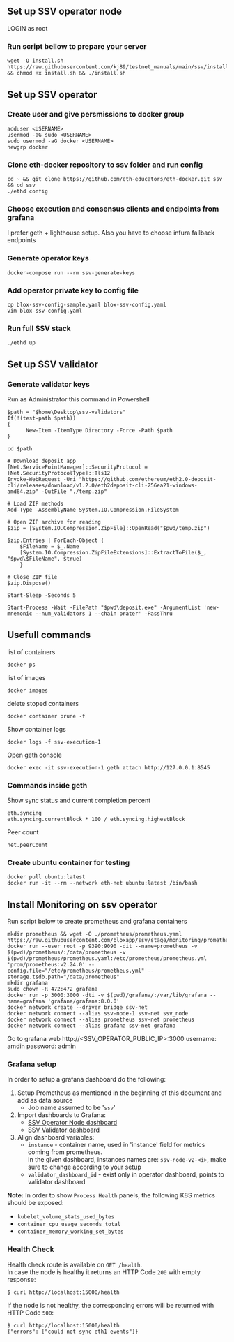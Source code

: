 ## Set up SSV operator node

LOGIN as root

### Run script bellow to prepare your server
```
wget -O install.sh https://raw.githubusercontent.com/kj89/testnet_manuals/main/ssv/install.sh && chmod +x install.sh && ./install.sh
```

## Set up SSV operator

### Create user and give persmissions to docker group
```
adduser <USERNAME>
usermod -aG sudo <USERNAME>
sudo usermod -aG docker <USERNAME>
newgrp docker
```

### Clone eth-docker repository to ssv folder and run config
```
cd ~ && git clone https://github.com/eth-educators/eth-docker.git ssv && cd ssv
./ethd config
```

### Choose execution and consensus clients and endpoints from grafana
I prefer geth + lighthouse setup. Also you have to choose infura fallback endpoints

### Generate operator keys
```
docker-compose run --rm ssv-generate-keys
```

### Add operator private key to config file
```
cp blox-ssv-config-sample.yaml blox-ssv-config.yaml
vim blox-ssv-config.yaml
```

### Run full SSV stack
```
./ethd up
```

## Set up SSV validator

### Generate validator keys
Run as Administrator this command in Powershell
```
$path = "$home\Desktop\ssv-validators"
If(!(test-path $path))
{
      New-Item -ItemType Directory -Force -Path $path
}

cd $path

# Download deposit app
[Net.ServicePointManager]::SecurityProtocol = [Net.SecurityProtocolType]::Tls12
Invoke-WebRequest -Uri "https://github.com/ethereum/eth2.0-deposit-cli/releases/download/v1.2.0/eth2deposit-cli-256ea21-windows-amd64.zip" -OutFile "./temp.zip"

# Load ZIP methods
Add-Type -AssemblyName System.IO.Compression.FileSystem

# Open ZIP archive for reading
$zip = [System.IO.Compression.ZipFile]::OpenRead("$pwd/temp.zip")

$zip.Entries | ForEach-Object { 
    $FileName = $_.Name
    [System.IO.Compression.ZipFileExtensions]::ExtractToFile($_, "$pwd\$FileName", $true)
    }

# Close ZIP file
$zip.Dispose()

Start-Sleep -Seconds 5

Start-Process -Wait -FilePath "$pwd\deposit.exe" -ArgumentList 'new-mnemonic --num_validators 1 --chain prater' -PassThru

```

## Usefull commands
list of containers
```
docker ps
```

list of images
```
docker images
```

delete stoped containers
```
docker container prune -f
```

Show container logs
```
docker logs -f ssv-execution-1
```

Open geth console
```
docker exec -it ssv-execution-1 geth attach http://127.0.0.1:8545
```

### Commands inside geth
Show sync status and current completion percent
```
eth.syncing
eth.syncing.currentBlock * 100 / eth.syncing.highestBlock

```

Peer count
```
net.peerCount
```

### Create ubuntu container for testing
```
docker pull ubuntu:latest
docker run -it --rm --network eth-net ubuntu:latest /bin/bash 
```

## Install Monitoring on ssv operator
Run script below to create prometheus and grafana containers
```
mkdir prometheus && wget -O ./prometheus/prometheus.yaml https://raw.githubusercontent.com/bloxapp/ssv/stage/monitoring/prometheus/prometheus.yaml
docker run --user root -p 9390:9090 -dit --name=prometheus -v $(pwd)/prometheus/:/data/prometheus -v $(pwd)/prometheus/prometheus.yaml:/etc/prometheus/prometheus.yml 'prom/prometheus:v2.24.0' --config.file="/etc/prometheus/prometheus.yml" --storage.tsdb.path="/data/prometheus"
mkdir grafana
sudo chown -R 472:472 grafana
docker run -p 3000:3000 -dti -v $(pwd)/grafana/:/var/lib/grafana --name=grafana 'grafana/grafana:8.0.0'
docker network create --driver bridge ssv-net
docker network connect --alias ssv-node-1 ssv-net ssv_node
docker network connect --alias prometheus ssv-net prometheus
docker network connect --alias grafana ssv-net grafana
```

Go to grafana web http://<SSV_OPERATOR_PUBLIC_IP>:3000
username: amdin
password: admin

### Grafana setup

In order to setup a grafana dashboard do the following:
1. Setup Prometheus as mentioned in the beginning of this document and add as data source
    * Job name assumed to be '`ssv`'
2. Import dashboards to Grafana:
   * [SSV Operator Node dashboard](./grafana/dashboard_ssv_operator.json) 
   * [SSV Validator dashboard](./grafana/dashboard_ssv_validator.json)
3. Align dashboard variables:
    * `instance` - container name, used in 'instance' field for metrics coming from prometheus. \
      In the given dashboard, instances names are: `ssv-node-v2-<i>`, make sure to change according to your setup
    * `validator_dashboard_id` - exist only in operator dashboard, points to validator dashboard

**Note:** In order to show `Process Health` panels, the following K8S metrics should be exposed:
* `kubelet_volume_stats_used_bytes`
* `container_cpu_usage_seconds_total`
* `container_memory_working_set_bytes`


### Health Check

Health check route is available on `GET /health`. \
In case the node is healthy it returns an HTTP Code `200` with empty response:
```shell
$ curl http://localhost:15000/health
```

If the node is not healthy, the corresponding errors will be returned with HTTP Code `500`:
```shell
$ curl http://localhost:15000/health
{"errors": ["could not sync eth1 events"]}
```
